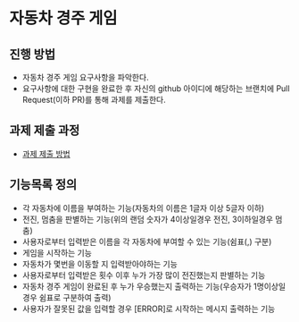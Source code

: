 # 자동차 경주 게임
## 진행 방법
* 자동차 경주 게임 요구사항을 파악한다.
* 요구사항에 대한 구현을 완료한 후 자신의 github 아이디에 해당하는 브랜치에 Pull Request(이하 PR)를 통해 과제를 제출한다.

## 과제 제출 과정
* [과제 제출 방법](https://github.com/next-step/nextstep-docs/tree/master/precourse)

## 기능목록 정의
 * 각 자동차에 이름을 부여하는 기능(자동차의 이름은 1글자 이상 5글자 이하)
 * 전진, 멈춤을 판별하는 기능(위의 랜덤 숫자가 4이상일경우 전진, 3이하일경우 멈춤)
 * 사용자로부터 입력받은 이름을 각 자동차에 부여할 수 있는 기능(쉼표(,) 구분) 
 * 게임을 시작하는 기능
 * 자동차가 몇번을 이동할 지 입력받아야하는 기능
 * 사용자로부터 입력받은 횟수 이후 누가 가장 많이 전진했는지 판별하는 기능
 * 자동차 경주 게임이 완료된 후 누가 우승했는지 출력하는 기능(우승자가 1명이상일경우 쉼표로 구분하여 출력)
 * 사용자가 잘못된 값을 입력할 경우 [ERROR]로 시작하는 메시지 출력하는 기능
